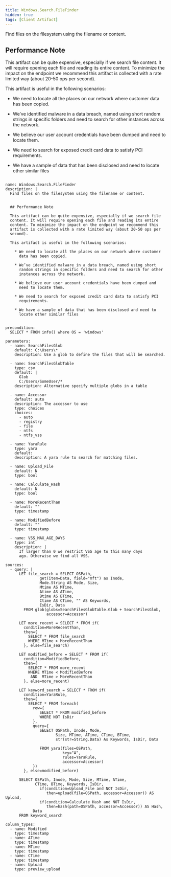 ```yaml
---
title: Windows.Search.FileFinder
hidden: true
tags: [Client Artifact]
---
```


Find files on the filesystem using the filename or content.


## Performance Note

This artifact can be quite expensive, especially if we search file
content. It will require opening each file and reading its entire
content. To minimize the impact on the endpoint we recommend this
artifact is collected with a rate limited way (about 20-50 ops per
second).

This artifact is useful in the following scenarios:

  * We need to locate all the places on our network where customer
    data has been copied.

  * We’ve identified malware in a data breach, named using short
    random strings in specific folders and need to search for other
    instances across the network.

  * We believe our user account credentials have been dumped and
    need to locate them.

  * We need to search for exposed credit card data to satisfy PCI
    requirements.

  * We have a sample of data that has been disclosed and need to
    locate other similar files


<pre><code class="language-yaml">
name: Windows.Search.FileFinder
description: |
  Find files on the filesystem using the filename or content.


  ## Performance Note

  This artifact can be quite expensive, especially if we search file
  content. It will require opening each file and reading its entire
  content. To minimize the impact on the endpoint we recommend this
  artifact is collected with a rate limited way (about 20-50 ops per
  second).

  This artifact is useful in the following scenarios:

    * We need to locate all the places on our network where customer
      data has been copied.

    * We’ve identified malware in a data breach, named using short
      random strings in specific folders and need to search for other
      instances across the network.

    * We believe our user account credentials have been dumped and
      need to locate them.

    * We need to search for exposed credit card data to satisfy PCI
      requirements.

    * We have a sample of data that has been disclosed and need to
      locate other similar files


precondition:
  SELECT * FROM info() where OS = 'windows'

parameters:
  - name: SearchFilesGlob
    default: C:\Users\*
    description: Use a glob to define the files that will be searched.

  - name: SearchFilesGlobTable
    type: csv
    default: |
      Glob
      C:/Users/SomeUser/*
    description: Alternative specify multiple globs in a table

  - name: Accessor
    default: auto
    description: The accessor to use
    type: choices
    choices:
      - auto
      - registry
      - file
      - ntfs
      - ntfs_vss

  - name: YaraRule
    type: yara
    default:
    description: A yara rule to search for matching files.

  - name: Upload_File
    default: N
    type: bool

  - name: Calculate_Hash
    default: N
    type: bool

  - name: MoreRecentThan
    default: ""
    type: timestamp

  - name: ModifiedBefore
    default: ""
    type: timestamp

  - name: VSS_MAX_AGE_DAYS
    type: int
    description: |
      If larger than 0 we restrict VSS age to this many days
      ago. Otherwise we find all VSS.

sources:
  - query: |
      LET file_search = SELECT OSPath,
               get(item=Data, field="mft") as Inode,
               Mode.String AS Mode, Size,
               Mtime AS MTime,
               Atime AS ATime,
               Btime AS BTime,
               Ctime AS CTime, "" AS Keywords,
               IsDir, Data
        FROM glob(globs=SearchFilesGlobTable.Glob + SearchFilesGlob,
                  accessor=Accessor)

      LET more_recent = SELECT * FROM if(
        condition=MoreRecentThan,
        then={
          SELECT * FROM file_search
          WHERE MTime &gt; MoreRecentThan
        }, else=file_search)

      LET modified_before = SELECT * FROM if(
        condition=ModifiedBefore,
        then={
          SELECT * FROM more_recent
          WHERE MTime &lt; ModifiedBefore
           AND  MTime &gt; MoreRecentThan
        }, else=more_recent)

      LET keyword_search = SELECT * FROM if(
        condition=YaraRule,
        then={
          SELECT * FROM foreach(
            row={
               SELECT * FROM modified_before
               WHERE NOT IsDir
            },
            query={
               SELECT OSPath, Inode, Mode,
                      Size, MTime, ATime, CTime, BTime,
                      str(str=String.Data) As Keywords, IsDir, Data

               FROM yara(files=OSPath,
                         key="A",
                         rules=YaraRule,
                         accessor=Accessor)
            })
        }, else=modified_before)

      SELECT OSPath, Inode, Mode, Size, MTime, ATime,
             CTime, BTime, Keywords, IsDir,
               if(condition=Upload_File and NOT IsDir,
                  then=upload(file=OSPath, accessor=Accessor)) AS Upload,
               if(condition=Calculate_Hash and NOT IsDir,
                  then=hash(path=OSPath, accessor=Accessor)) AS Hash,
            Data
      FROM keyword_search

column_types:
  - name: Modified
    type: timestamp
  - name: ATime
    type: timestamp
  - name: MTime
    type: timestamp
  - name: CTime
    type: timestamp
  - name: Upload
    type: preview_upload

</code></pre>

